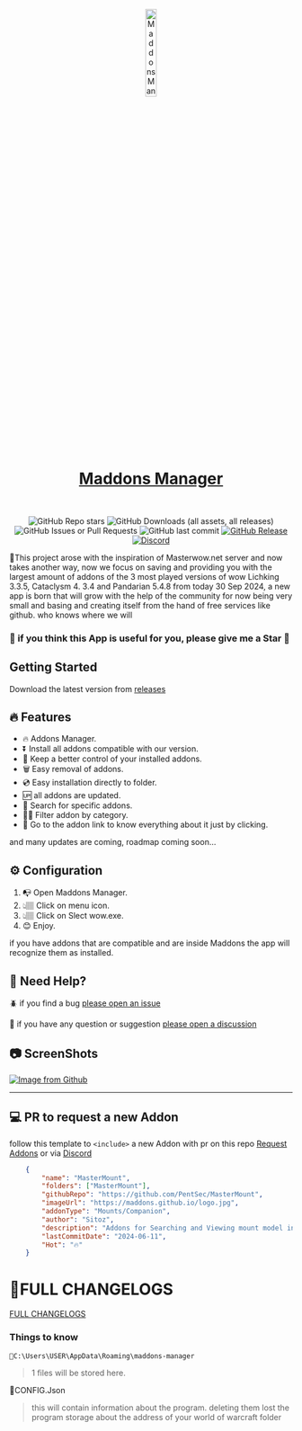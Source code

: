 <p align="center">
<a href="https://maddons.github.io/">
<img width="20%" src="https://github.com/PentSec/MasterAddonManager/blob/main/IMAGES/logo.png?raw=true" alt="Maddons Manager" />
<h1 align="center">Maddons Manager</h1>
</a>
</p>
</br>
<p align="center">
<img alt="GitHub Repo stars" src="https://img.shields.io/github/stars/pentsec/MaddonsManager">
<img alt="GitHub Downloads (all assets, all releases)" src="https://img.shields.io/github/downloads/pentsec/MaddonsManager/total">
<img alt="GitHub Issues or Pull Requests" src="https://img.shields.io/github/issues/pentsec/MaddonsManager">
<img alt="GitHub last commit" src="https://img.shields.io/github/last-commit/PentSec/MaddonsManager">
<a href="https://github.com/PentSec/MasterAddonManager/releases">
<img alt="GitHub Release" src="https://img.shields.io/github/v/release/pentsec/MaddonsManager">
</a>
<a href="https://discord.gg/pWkUVW982y">
<img alt="Discord" src="https://img.shields.io/discord/1086479507239735356">
</a>
</a>

📝This project arose with the inspiration of Masterwow.net server and now takes another way, now we focus on saving and providing you with the largest amount of addons of the 3 most played versions of wow Lichking 3.3.5, Cataclysm 4. 3.4 and Pandarian 5.4.8 from today 30 Sep 2024, a new app is born that will grow with the help of the community for now being very small and basing and creating itself from the hand of free services like github. who knows where we will 

### 🌟 if you think this App is useful for you, please give me a Star 🌟 
</p>

## Getting Started

Download the latest version from [releases](https://github.com/PentSec/MasterAddonManager/releases)

## 🔥 Features

- 🔥 Addons Manager.
- ⏬ Install all addons compatible with our version. 
- 🛂 Keep a better control of your installed addons.
- 🗑️ Easy removal of addons.
- 💿 Easy installation directly to folder.
- 🆙 all addons are updated.
- 🔎 Search for specific addons.
- 🤳🏽 Filter addon by category.
- 🔗 Go to the addon link to know everything about it just by clicking.
  
and many updates are coming, roadmap coming soon...

## ⚙️ Configuration

1. 📭 Open Maddons Manager. 
2. 👆🏽 Click on menu icon.
3. 👆🏽 Click on Slect wow.exe.
4. 😊 Enjoy.

if you have addons that are compatible and are inside Maddons the app will recognize them as installed. 

## 🤔 Need Help?

🪲 if you find a bug [please open an issue](https://github.com/PentSec/MasterAddonManager/issues)

💭 if you have any question or suggestion [please open a discussion](https://github.com/PentSec/MasterAddonManager/discussions)


## 📷 ScreenShots

[![Image from Github](https://github.com/PentSec/MasterAddonManager/blob/main/IMAGES/preview.png?raw=true)](https://github.com/PentSec/MasterAddonManager/blob/main/IMAGES/preview.png?raw=true)

--- 

## 💻 PR to request a new Addon

follow this template to `<include>` a new Addon with pr on this repo [Request Addons](https://github.com/PentSec/wowAddonsAPI/issues) or via [Discord](https://discord.gg/c3NafGk8Dh)

```json
    {
        "name": "MasterMount",
        "folders": ["MasterMount"],
        "githubRepo": "https://github.com/PentSec/MasterMount",
        "imageUrl": "https://maddons.github.io/logo.jpg",
        "addonType": "Mounts/Companion",
        "author": "Sitoz",
        "description": "Addons for Searching and Viewing mount model in Masterwow.net",
        "lastCommitDate": "2024-06-11",
        "Hot": "🔥"
    }
```

# 📄FULL CHANGELOGS

[FULL CHANGELOGS](https://github.com/PentSec/MasterAddonManager/blob/main/CHANGELOGS/CHANGELOGS.MD)


### Things to know

    📁C:\Users\USER\AppData\Roaming\maddons-manager

> 1 files will be stored here.

📄CONFIG.Json

> this will contain information about the program.
> deleting them lost the program storage about the address of your
> world of warcraft folder